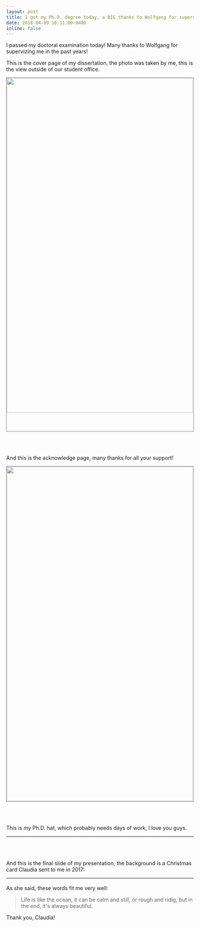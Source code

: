 ```yaml
---
layout: post
title: I got my Ph.D. degree today, a BIG thanks to Wolfgang for supervising me!
date: 2018-04-09 16:11:00-0400
inline: false
---
```


I passed my doctoral examination today! Many thanks to Wolfgang for supervizing me in the past years!

This is the cover page of my dissertation, the photo was taken by me, this is the view outside of our student office.

<div class="col three center"  id="Dissertation_coverpage" style="height:950px;border: thin solid grey">
    <img class="col three center" src="{{ site.baseurl }}/assets/img/Dissertation_coverpage.png" style="width:500px;height:900px;" alt="" title="the front page of my dissertation"/>
</div>

<br/><br/>


And this is the acknowledge page, many thanks for all your support!

<div class="col three center"  id="Dissertation_acknowledgement" style="border: thin solid grey">
    <img class="col three center" src="{{ site.baseurl }}/assets/img/Dissertation_acknowledgement.png" style="width:500px;height:900px;" alt="" title="the acknowledgement part of my dissertation"/>
</div>

<br/><br/>


This is my Ph.D. hat, which probably needs days of work, I love you guys. 

<div class="col three center"  id="PhD_hat" style="border: thin solid grey">
    <img class="col three center" src="{{ site.baseurl }}/assets/img/PhD_Hat.JPG" alt="" title="my Ph.D. hat"/>
</div>


<br/><br/>

And this is the final slide of my presentation, the background is a Christmas card Claudia sent to me in 2017:
<div class="col three center"  id="Claudia_Christmas_Card" style="border: thin solid grey">
    <img class="col three center" src="{{ site.baseurl }}/assets/img/Claudia_Christmas_Card.png" alt="" title="the Christmas card from Claudia"/>
</div>

<br/>
As she said, these words fit me very well:

> Life is like the ocean, it can be calm and still, or rough and ridig, but in the end, it's always beautiful.

Thank you, Claudia!

